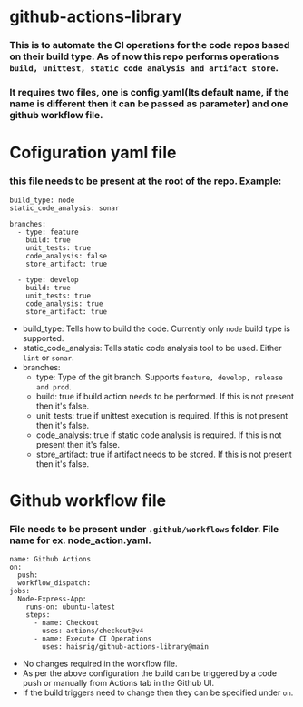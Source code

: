 # github-actions-library

### This is to automate the CI operations for the code repos based on their build type. As of now this repo performs operations `build, unittest, static code analysis and artifact store`.

### It requires two files, one is config.yaml(Its default name, if the name is different then it can be passed as parameter) and one github workflow file.

# Cofiguration yaml file
### this file needs to be present at the root of the repo. Example:
```
build_type: node
static_code_analysis: sonar

branches: 
  - type: feature
    build: true
    unit_tests: true
    code_analysis: false
    store_artifact: true

  - type: develop
    build: true
    unit_tests: true
    code_analysis: true
    store_artifact: true
```
- build_type: Tells how to build the code. Currently only `node` build type is supported.
- static_code_analysis: Tells static code analysis tool to be used. Either `lint` or `sonar`.
- branches:
    - type: Type of the git branch. Supports `feature, develop, release and prod`.
    - build: true if build action needs to be performed. If this is not present then it's false.
    - unit_tests: true if unittest execution is required. If this is not present then it's false.
    - code_analysis: true if static code analysis is required. If this is not present then it's false.
    - store_artifact: true if artifact needs to be stored. If this is not present then it's false.


# Github workflow file
### File needs to be present under `.github/workflows` folder. File name for ex. node_action.yaml.
```
name: Github Actions
on: 
  push:
  workflow_dispatch:
jobs:
  Node-Express-App:
    runs-on: ubuntu-latest
    steps:
      - name: Checkout
        uses: actions/checkout@v4
      - name: Execute CI Operations
        uses: haisrig/github-actions-library@main
```
- No changes required in the workflow file. 
- As per the above configuration the build can be triggered by a code push or manually from Actions tab in the Github UI.
- If the build triggers need to change then they can be specified under `on`.

